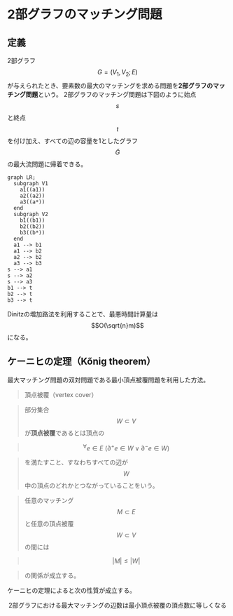 # 2部グラフのマッチング問題

## 定義

2部グラフ $$G = (V_1, V_2; E)$$ が与えられたとき、要素数の最大のマッチングを求める問題を**2部グラフのマッチング問題**という。
2部グラフのマッチング問題は下図のように始点 $$s$$ と終点 $$t$$ を付け加え、すべての辺の容量を1としたグラフ $$\tilde{G}$$ の最大流問題に帰着できる。

```mermaid
graph LR;
  subgraph V1
    a1((a1))
    a2((a2))
    a3((a*))
  end
  subgraph V2
    b1((b1))
    b2((b2))
    b3((b*))
  end
  a1 --> b1
  a1 --> b2
  a2 --> b2
  a3 --> b3
s --> a1
s --> a2
s --> a3
b1 --> t
b2 --> t
b3 --> t
```

Dinitzの増加路法を利用することで、最悪時間計算量は $$O(\sqrt{n}m)$$ になる。

## ケーニヒの定理（Kőnig theorem）

最大マッチング問題の双対問題である最小頂点被覆問題を利用した方法。

>頂点被覆（vertex cover）

>部分集合 $$W \subset V$$ が**頂点被覆**であるとは頂点の

>$$
^\forall e \in E \ (\partial^+ e \in W \vee \partial^- e \in W)
$$

>を満たすこと、すなわちすべての辺が $$W$$ 中の頂点のどれかとつながっていることをいう。

>任意のマッチング $$M \subset E$$ と任意の頂点被覆 $$W \subset V$$ の間には

>$$
|M| \leq |W|
$$

>の関係が成立する。

ケーニヒの定理によると次の性質が成立する。

<center>
2部グラフにおける最大マッチングの辺数は最小頂点被覆の頂点数に等しくなる
</center><br />
